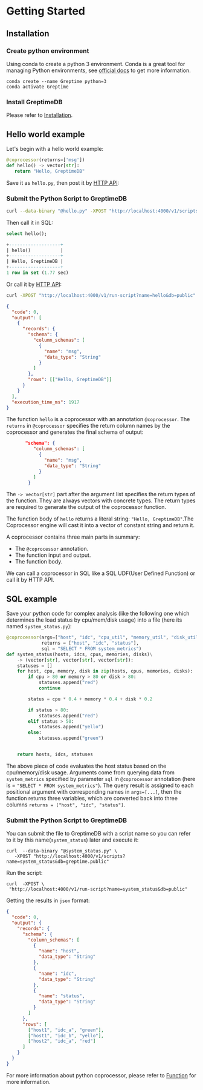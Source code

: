 # Getting Started

## Installation

### Create python environment

Using conda to create a python 3 environment. Conda is a great tool for managing Python environments, see [official docs](https://docs.conda.io/en/latest/miniconda.html) to get more information.

```shell
conda create --name Greptime python=3
conda activate Greptime
```

### Install GreptimeDB

Please refer to [Installation](/getting-started/installation/overview.md).

## Hello world example

Let's begin with a hello world example:

```python
@coprocessor(returns=['msg'])
def hello() -> vector[str]:
   return "Hello, GreptimeDB"
```

Save it as `hello.py`, then post it by [HTTP API](./function.md#http-api):

### Submit the Python Script to GreptimeDB

```sh
curl --data-binary "@hello.py" -XPOST "http://localhost:4000/v1/scripts?name=hello&db=public"
```

Then call it in SQL:

```sql
select hello();
```

```sql
+-------------------+
| hello()           |
+-------------------+
| Hello, GreptimeDB |
+-------------------+
1 row in set (1.77 sec)
```

Or call it by [HTTP API](./function.md#http-api):

```sh
curl -XPOST "http://localhost:4000/v1/run-script?name=hello&db=public"
```

```json
{
  "code": 0,
  "output": [
    {
      "records": {
        "schema": {
          "column_schemas": [
            {
              "name": "msg",
              "data_type": "String"
            }
          ]
        },
        "rows": [["Hello, GreptimeDB"]]
      }
    }
  ],
  "execution_time_ms": 1917
}
```

The function `hello` is a coprocessor with an annotation `@coprocessor`.
The `returns` in `@coprocessor` specifies the return column names by the coprocessor and generates the final schema of output:

```json
       "schema": {
          "column_schemas": [
            {
              "name": "msg",
              "data_type": "String"
            }
          ]
        }
```

The `-> vector[str]` part after the argument list specifies the return types of the function. They are always vectors with concrete types. The return types are required to generate the output of the coprocessor function.

The function body of `hello` returns a literal string: `"Hello, GreptimeDB"`.The Coprocessor engine will cast it into a vector of constant string and return it.

A coprocessor contains three main parts in summary:

- The `@coprocessor` annotation.
- The function input and output.
- The function body.

We can call a coprocessor in SQL like a SQL UDF(User Defined Function) or call it by HTTP API.

## SQL example

Save your python code for complex analysis (like the following one which determines the load status by cpu/mem/disk usage) into a file (here its named `system_status.py`):

```python
@coprocessor(args=["host", "idc", "cpu_util", "memory_util", "disk_util"],
             returns = ["host", "idc", "status"],
             sql = "SELECT * FROM system_metrics")
def system_status(hosts, idcs, cpus, memories, disks)\
    -> (vector[str], vector[str], vector[str]):
    statuses = []
    for host, cpu, memory, disk in zip(hosts, cpus, memories, disks):
        if cpu > 80 or memory > 80 or disk > 80:
            statuses.append("red")
            continue

        status = cpu * 0.4 + memory * 0.4 + disk * 0.2

        if status > 80:
            statuses.append("red")
        elif status > 50:
            statuses.append("yello")
        else:
            statuses.append("green")


    return hosts, idcs, statuses

```

The above piece of code evaluates the host status based on the cpu/memory/disk usage. Arguments come from querying data from `system_metrics` specified by parameter `sql` in `@coprocessor` annotation (here is = `"SELECT * FROM system_metrics"`). The query result is assigned to each positional argument with corresponding names in `args=[...]`, then the function returns three variables, which are converted back into three columns `returns = ["host", "idc", "status"]`.

### Submit the Python Script to GreptimeDB

You can submit the file to GreptimeDB with a script name so you can refer to it by this name(`system_status`) later and execute it:

```shell
curl  --data-binary "@system_status.py" \
   -XPOST "http://localhost:4000/v1/scripts?name=system_status&db=greptime.public"
```

Run the script:

```shell
curl  -XPOST \
 "http://localhost:4000/v1/run-script?name=system_status&db=public"
```

Getting the results in `json` format:

```json
{
  "code": 0,
  "output": {
    "records": {
      "schema": {
        "column_schemas": [
          {
            "name": "host",
            "data_type": "String"
          },
          {
            "name": "idc",
            "data_type": "String"
          },
          {
            "name": "status",
            "data_type": "String"
          }
        ]
      },
      "rows": [
        ["host1", "idc_a", "green"],
        ["host1", "idc_b", "yello"],
        ["host2", "idc_a", "red"]
      ]
    }
  }
}
```

For more information about python coprocessor, please refer to [Function](./function.md) for more information.

